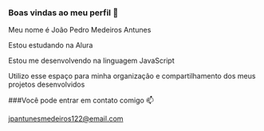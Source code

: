 ###  Boas vindas ao meu perfil 💙​

Meu nome é João Pedro Medeiros Antunes

Estou estudando na Alura

Estou me desenvolvendo na linguagem JavaScript

Utilizo esse espaço para minha organização e compartilhamento dos meus projetos desenvolvidos

###Você pode entrar em contato comigo 📫

jpantunesmedeiros122@email.com
